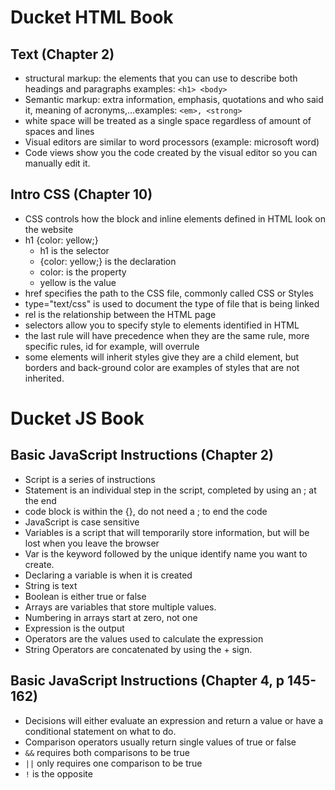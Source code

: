 # Ducket HTML Book

## Text (Chapter 2)
 - structural markup: the elements that you can use to describe both headings and paragraphs examples: ```<h1> <body>```
 - Semantic markup: extra information, emphasis, quotations and who said it, meaning of acronyms,...examples: ```<em>, <strong>```
 - white space will be treated as a single space regardless of amount of spaces and lines
 - Visual editors are similar to word processors (example: microsoft word)
 - Code views show you the code created by the visual editor so you can manually edit it.

## Intro CSS (Chapter 10)
 - CSS controls how the block and inline elements defined in HTML look on the website
 - h1 {color: yellow;}
    - h1 is the selector
    - {color: yellow;} is the declaration
    - color: is the property
    - yellow is the value
 - href specifies the path to the CSS file, commonly called CSS or Styles
 - type="text/css" is used to document the type of file that is being linked
 - rel is the relationship between the HTML page
 - selectors allow you to specify style to elements identified in HTML
 - the last rule will have precedence when they are the same rule, more specific rules, id for example, will overrule
 - some elements will inherit styles give they are a child element, but borders and back-ground color are examples of styles that are not inherited.
 

# Ducket JS Book

## Basic JavaScript Instructions (Chapter 2)
 - Script is a series of instructions
 - Statement is an individual step in the script, completed by using an ; at the end
 - code block is within the {}, do not need a ; to end the code
 - JavaScript is case sensitive
 - Variables is a script that will temporarily store information, but will be lost when you leave the browser
 - Var is the keyword followed by the unique identify name you want to create. 
 - Declaring a variable is when it is created
 - String is text
 - Boolean is either true or false
 - Arrays are variables that store multiple values.
 - Numbering in arrays start at zero, not one
 - Expression is the output
 - Operators are the values used to calculate the expression
 - String Operators are concatenated by using the + sign.

## Basic JavaScript Instructions (Chapter 4, p 145-162)
 - Decisions will either evaluate an expression and return a value or have a conditional statement on what to do.
 - Comparison operators usually return single values of true or false
 - ``&&`` requires both comparisons to be true
 - ``||`` only requires one comparison to be true
 - ``!`` is the opposite
